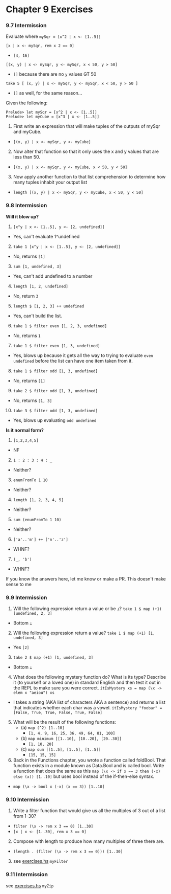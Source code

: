 # Chapter 9 Exercises

### 9.7 Intermission

Evaluate where `mySqr = [x^2 | x <- [1..5]]`

`[x | x <- mySqr, rem x 2 == 0]`

  - `[4, 16]`

`[(x, y) | x <- mySqr, y <- mySqr, x < 50, y > 50]`

  - `[]` because there are no `y` values GT 50

`take 5 [ (x, y) | x <- mySqr, y <- mySqr, x < 50, y > 50 ]`

  - `[]` as well, for the same reason...

Given the following:

    Prelude> let mySqr = [x^2 | x <- [1..5]]
    Prelude> let myCube = [x^3 | x <- [1..5]]

1. First write an expression that will make tuples of the outputs of mySqr and myCube.

  - `[(x, y) | x <- mySqr, y <- myCube]`

2. Now alter that function so that it only uses the x and y values that are less than 50.

  - `[(x, y) | x <- mySqr, y <- myCube, x < 50, y < 50]`

3. Now apply another function to that list comprehension
to determine how many tuples inhabit your output list

  - `length [(x, y) | x <- mySqr, y <- myCube, x < 50, y < 50]`

### 9.8 Intermission

**Will it blow up?**

1. `[x^y | x <- [1..5], y <- [2, undefined]]`

  - Yes, can't evaluate 1^undefined

2. `take 1 [x^y | x <- [1..5], y <- [2, undefined]]`

  - No, returns `[1]`

3. `sum [1, undefined, 3]`

  - Yes, can't add undefined to a number

4. `length [1, 2, undefined]`

  - No, return `3`

5. `length $ [1, 2, 3] ++ undefined`

  - Yes, can't build the list.

6. `take 1 $ filter even [1, 2, 3, undefined]`

  - No, returns `1`

7. `take 1 $ filter even [1, 3, undefined]`

  - Yes, blows up because it gets all the way to trying to evaluate `even undefined` before the list can have one item taken from it.

8. `take 1 $ filter odd [1, 3, undefined]`

  - No, returns `[1]`

9. `take 2 $ filter odd [1, 3, undefined]`

  - No, returns `[1, 3]`

10. `take 3 $ filter odd [1, 3, undefined]`

  - Yes, blows up evaluating `odd undefined`

**Is it normal form?**

1. `[1,2,3,4,5]`

  - NF

2. `1 : 2 : 3 : 4 : _`

  - Neither?

3. `enumFromTo 1 10`

  - Neither?

4. `length [1, 2, 3, 4, 5]`

  - Neither?

5. `sum (enumFromTo 1 10)`

  - Neither?

6. `['a'..'m'] ++ ['n'..'z']`

  - WHNF?

7. `(_, 'b')`

  - WHNF?

If you know the answers here, let me know or make a PR.
This doesn't make sense to me

### 9.9 Intermission

1. Will the following expression return a value or be `⊥`? `take 1 $ map (+1) [undefined, 2, 3]`

  - Bottom `⊥`

2. Will the following expression return a value?
`take 1 $ map (+1) [1, undefined, 3]`

  - Yes `[2]`

3. `take 2 $ map (+1) [1, undefined, 3]`

  - Bottom `⊥`

4. What does the following mystery function do? What
is its type? Describe it (to yourself or a loved one) in standard English and then test it out in the REPL to
make sure you were correct. `itIsMystery xs = map (\x -> elem x "aeiou") xs`

  - I takes a string (AKA list of characters AKA a sentence) and returns a list that indicates whether each char was a vowel. `itIsMystery "foobar" =  [False, True, True, False, True, False]`

5. What will be the result of the following functions:
    - (a) `map (^2) [1..10]`
      - `[1, 4, 9, 16, 25, 36, 49, 64, 81, 100]`
    - (b) `map minimum [[1..10], [10..20], [20..30]]`
      - `[1, 10, 20]`
    - (c) `map sum [[1..5], [1..5], [1..5]]`
      - `[15, 15, 15]`
6. Back in the Functions chapter, you wrote a function
called foldBool. That function exists in a module known
as Data.Bool and is called bool. Write a function that
does the same as this `map (\x -> if x == 3 then (-x) else (x)) [1..10]` but uses bool instead of the
if-then-else syntax.

  - `map (\x -> bool x (-x) (x == 3)) [1..10]`

### 9.10 Intermission

1. Write a filter function that would give us all the
multiples of 3 out of a list from 1-30?

  - `filter (\x -> rem x 3 == 0) [1..30]`
  - `[x | x <- [1..30], rem x 3 == 0]`

2. Compose with length to produce how many multiples of three there are.

  - `(length . (filter (\x -> rem x 3 == 0))) [1..30]`

3. see [exercises.hs](./exercises.hs) `myFilter`

### 9.11 Intermission

see [exercises.hs](./exercises.hs) `myZip`

